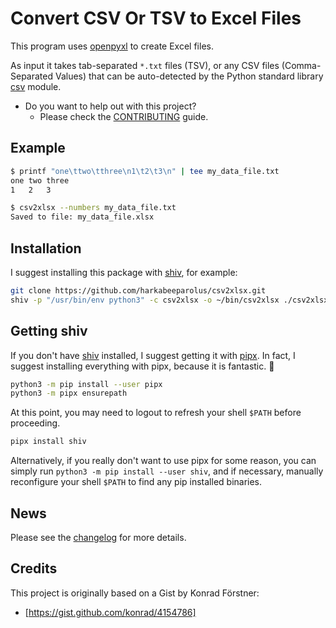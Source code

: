 # Convert CSV Or TSV to Excel Files

This program uses [openpyxl] to create Excel files.

As input it takes tab-separated `*.txt` files (TSV), or any CSV files
(Comma-Separated Values) that can be auto-detected by the Python standard
library [csv] module.

* Do you want to help out with this project?
  * Please check the [CONTRIBUTING](CONTRIBUTING.md) guide.

[openpyxl]: https://openpyxl.readthedocs.io/
[csv]: https://docs.python.org/3/library/csv.html
[shiv]: https://github.com/linkedin/shiv
[pipx]: https://github.com/pipxproject/pipx/

## Example

```bash
$ printf "one\ttwo\tthree\n1\t2\t3\n" | tee my_data_file.txt
one two three
1   2   3

$ csv2xlsx --numbers my_data_file.txt
Saved to file: my_data_file.xlsx
```

## Installation

I suggest installing this package with [shiv], for example:

```bash
git clone https://github.com/harkabeeparolus/csv2xlsx.git
shiv -p "/usr/bin/env python3" -c csv2xlsx -o ~/bin/csv2xlsx ./csv2xlsx
```

## Getting shiv

If you don't have [shiv] installed, I suggest getting it with [pipx]. In
fact, I suggest installing everything with pipx, because it is fantastic. 🙂

```bash
python3 -m pip install --user pipx
python3 -m pipx ensurepath
```

At this point, you may need to logout to refresh your shell `$PATH` before
proceeding.

```bash
pipx install shiv
```

Alternatively, if you really don't want to use pipx for some reason, you can
simply run `python3 -m pip install --user shiv`, and if necessary, manually
reconfigure your shell `$PATH` to find any pip installed binaries.

## News

Please see the [changelog](CHANGELOG.md) for more details.

## Credits

This project is originally based on a Gist by Konrad Förstner:

* [https://gist.github.com/konrad/4154786]
